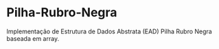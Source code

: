 # Pilha-Rubro-Negra
Implementação de Estrutura de Dados Abstrata (EAD) Pilha Rubro Negra baseada em array.
